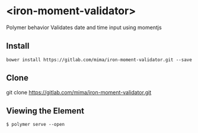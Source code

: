 # \<iron-moment-validator\>

Polymer behavior Validates date and time input using momentjs

## Install 

```
bower install https://gitlab.com/mima/iron-moment-validator.git --save
```


## Clone
git clone https://gitlab.com/mima/iron-moment-validator.git

## Viewing the Element

```
$ polymer serve --open
```
